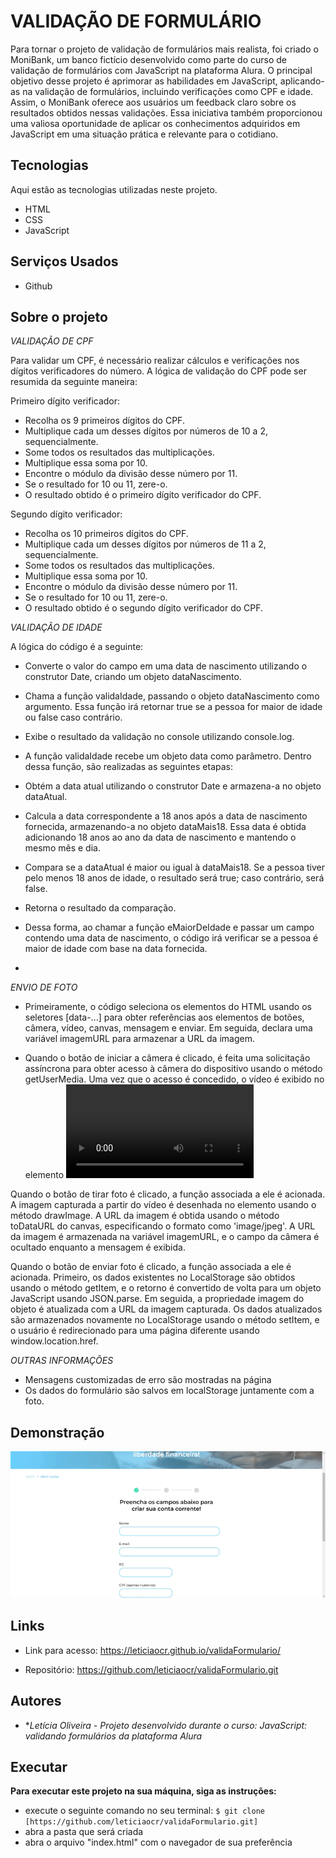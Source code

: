   # VALIDAÇÃO DE FORMULÁRIO 
Para tornar o projeto de validação de formulários mais realista, foi criado o MoniBank, um banco fictício desenvolvido como parte do curso de validação de formulários com JavaScript na plataforma Alura. O principal objetivo desse projeto é aprimorar as habilidades em JavaScript, aplicando-as na validação de formulários, incluindo verificações como CPF e idade. Assim, o MoniBank oferece aos usuários um feedback claro sobre os resultados obtidos nessas validações. Essa iniciativa também proporcionou uma valiosa oportunidade de aplicar os conhecimentos adquiridos em JavaScript em uma situação prática e relevante para o cotidiano.

## Tecnologias

Aqui estão as tecnologias utilizadas neste projeto.

* HTML
* CSS 
* JavaScript

## Serviços Usados

* Github


## Sobre o projeto

*VALIDAÇÃO DE CPF*
  
Para validar um CPF, é necessário realizar cálculos e verificações nos dígitos verificadores do número. A lógica de validação do CPF pode ser resumida da seguinte maneira:

Primeiro dígito verificador:

- Recolha os 9 primeiros dígitos do CPF.
- Multiplique cada um desses dígitos por números de 10 a 2, sequencialmente.
- Some todos os resultados das multiplicações.
- Multiplique essa soma por 10.
- Encontre o módulo da divisão desse número por 11.
- Se o resultado for 10 ou 11, zere-o.
- O resultado obtido é o primeiro dígito verificador do CPF.

Segundo dígito verificador:
- Recolha os 10 primeiros dígitos do CPF.
- Multiplique cada um desses dígitos por números de 11 a 2, sequencialmente.
- Some todos os resultados das multiplicações.
- Multiplique essa soma por 10.
- Encontre o módulo da divisão desse número por 11.
- Se o resultado for 10 ou 11, zere-o.
- O resultado obtido é o segundo dígito verificador do CPF.

*VALIDAÇÃO DE IDADE*

A lógica do código é a seguinte:

- Converte o valor do campo em uma data de nascimento utilizando o construtor Date, criando um objeto dataNascimento.
- Chama a função validaIdade, passando o objeto dataNascimento como argumento. Essa função irá retornar true se a pessoa for maior de idade ou false caso contrário.
- Exibe o resultado da validação no console utilizando console.log.
- A função validaIdade recebe um objeto data como parâmetro. Dentro dessa função, são realizadas as seguintes etapas:

- Obtém a data atual utilizando o construtor Date e armazena-a no objeto dataAtual.
- Calcula a data correspondente a 18 anos após a data de nascimento fornecida, armazenando-a no objeto dataMais18. Essa data é obtida adicionando 18 anos ao ano da data de nascimento e mantendo o mesmo mês e dia.
- Compara se a dataAtual é maior ou igual à dataMais18. Se a pessoa tiver pelo menos 18 anos de idade, o resultado será true; caso contrário, será false.
- Retorna o resultado da comparação.
- Dessa forma, ao chamar a função eMaiorDeIdade e passar um campo contendo uma data de nascimento, o código irá verificar se a pessoa é maior de idade com base na data fornecida.
- 
*ENVIO DE FOTO*
- Primeiramente, o código seleciona os elementos do HTML usando os seletores [data-...] para obter referências aos elementos de botões, câmera, vídeo, canvas, mensagem e enviar. Em seguida, declara uma variável imagemURL para armazenar a URL da imagem.

- Quando o botão de iniciar a câmera é clicado, é feita uma solicitação assíncrona para obter acesso à câmera do dispositivo usando o método getUserMedia. Uma vez que o acesso é concedido, o vídeo é exibido no elemento <video>.

Quando o botão de tirar foto é clicado, a função associada a ele é acionada. A imagem capturada a partir do vídeo é desenhada no elemento <canvas> usando o método drawImage. A URL da imagem é obtida usando o método toDataURL do canvas, especificando o formato como 'image/jpeg'. A URL da imagem é armazenada na variável imagemURL, e o campo da câmera é ocultado enquanto a mensagem é exibida.

Quando o botão de enviar foto é clicado, a função associada a ele é acionada. Primeiro, os dados existentes no LocalStorage são obtidos usando o método getItem, e o retorno é convertido de volta para um objeto JavaScript usando JSON.parse. Em seguida, a propriedade imagem do objeto é atualizada com a URL da imagem capturada. Os dados atualizados são armazenados novamente no LocalStorage usando o método setItem, e o usuário é redirecionado para uma página diferente usando window.location.href.


*OUTRAS INFORMAÇÕES*
* Mensagens customizadas de erro são mostradas na página
* Os dados do formulário são salvos em localStorage juntamente com a foto.

## Demonstração 



![Tela](https://github.com/leticiaocr/validaFormulario/blob/main/screen-capture.gif)




## Links
  - Link para acesso: https://leticiaocr.github.io/validaFormulario/ 
  
  - Repositório: https://github.com/leticiaocr/validaFormulario.git

  ## Autores

  * **Letícia Oliveira - Projeto desenvolvido durante o curso: JavaScript: validando formulários da plataforma Alura* 



## Executar
**Para executar este projeto na sua máquina, siga as instruções:**

* execute o seguinte comando no seu terminal:
`$ git clone [https://github.com/leticiaocr/validaFormulario.git]`
* abra a pasta que será  criada
* abra o arquivo "index.html" com o navegador de sua preferência 
